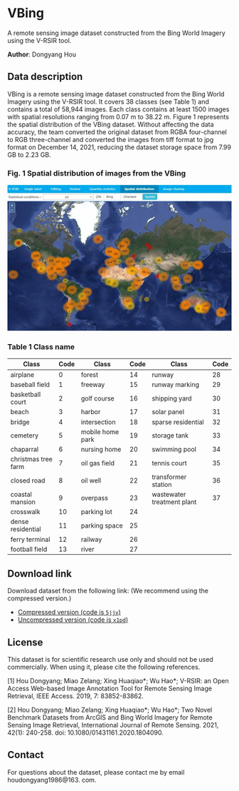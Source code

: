 # VBing
A remote sensing image dataset constructed from the Bing World Imagery using the V-RSIR tool. 

<b>Author</b>: Dongyang Hou

## Data description

VBing is a remote sensing image dataset constructed from the Bing World Imagery using the V-RSIR tool. It covers 38 classes (see Table 1) and contains a total of 58,944 images. Each class contains at least 1500 images with spatial resolutions ranging from 0.07 m to 38.22 m. Figure 1 represents the spatial distribution of the VBing dataset. Without affecting the data accuracy, the team converted the original dataset from RGBA four-channel to RGB three-channel and converted the images from tiff format to jpg format on December 14, 2021, reducing the dataset storage space from 7.99 GB to 2.23 GB.

### Fig. 1 Spatial distribution of images from the VBing

![image-20230328130111559](https://github.com/GeoRSAI/VBing/blob/main/figures/spatial_distribution.jpg)

### Table 1 Class name

| Class               | Code | Class            | Code | Class                      | Code |
| ------------------- | ---- | ---------------- | ---- | -------------------------- | ---- |
| airplane            | 0    | forest           | 14   | runway                     | 28   |
| baseball field      | 1    | freeway          | 15   | runway marking             | 29   |
| basketball court    | 2    | golf course      | 16   | shipping yard              | 30   |
| beach               | 3    | harbor           | 17   | solar panel                | 31   |
| bridge              | 4    | intersection     | 18   | sparse residential         | 32   |
| cemetery            | 5    | mobile home park | 19   | storage tank               | 33   |
| chaparral           | 6    | nursing home     | 20   | swimming pool              | 34   |
| christmas tree farm | 7    | oil gas field    | 21   | tennis court               | 35   |
| closed road         | 8    | oil well         | 22   | transformer station        | 36   |
| coastal mansion     | 9    | overpass         | 23   | wastewater treatment plant | 37   |
| crosswalk           | 10   | parking lot      | 24   |                            |      |
| dense residential   | 11   | parking space    | 25   |                            |      |
| ferry terminal      | 12   | railway          | 26   |                            |      |
| football field      | 13   | river            | 27   |                            |      |

## Download link
Download dataset from the following link: (We recommend using the compressed version.)
- [Compressed version (code is `5jjv`)](https://pan.baidu.com/s/1HhP2_XwxDQtFercEFZQyEw)
- [Uncompressed version (code is `x1pd`)](https://pan.baidu.com/s/1eK-kJ5efY8PNpP0fQqjFeQ)

## License
This dataset is for scientific research use only and should not be used commercially. When using it, please cite the following references. 

[1] Hou Dongyang; Miao Zelang; Xing Huaqiao*; Wu Hao*; V-RSIR: an Open Access Web-based Image Annotation Tool for Remote Sensing Image Retrieval, IEEE Access. 2019, 7: 83852-83862.

[2] Hou Dongyang; Miao Zelang; Xing Huaqiao*; Wu Hao*; Two Novel Benchmark Datasets from ArcGIS and Bing World Imagery for Remote Sensing Image Retrieval, International Journal of Remote Sensing. 2021, 42(1): 240-258. doi: 10.1080/01431161.2020.1804090.

## Contact

For questions about the dataset, please contact me by email houdongyang1986@163. com.
